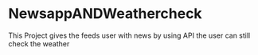 # NewsappANDWeathercheck
This Project gives the feeds user with news by using API the user can still check the weather 
